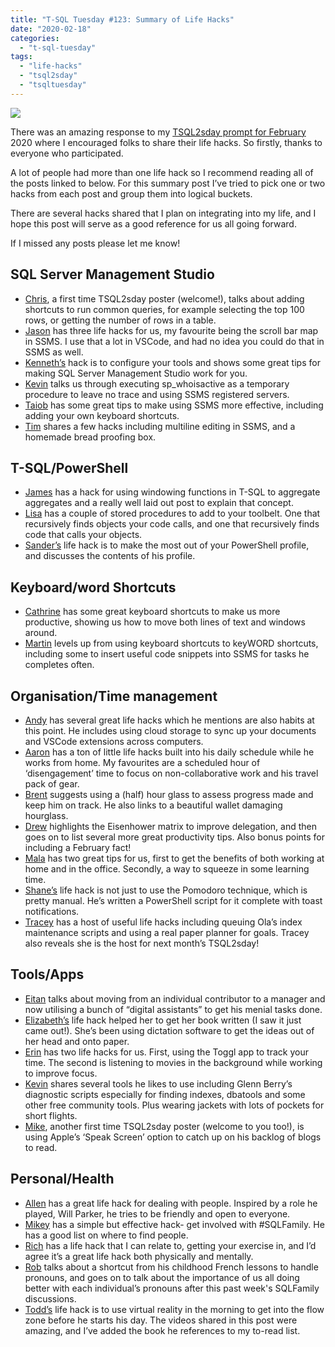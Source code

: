 ```yaml
---
title: "T-SQL Tuesday #123: Summary of Life Hacks"
date: "2020-02-18"
categories:
  - "t-sql-tuesday"
tags:
  - "life-hacks"
  - "tsql2sday"
  - "tsqltuesday"
---
```


![](tsqltues.png)

There was an amazing response to my [TSQL2sday prompt for February](https://jesspomfret.com/t-sql-tuesday-123/) 2020 where I encouraged folks to share their life hacks. So firstly, thanks to everyone who participated.

A lot of people had more than one life hack so I recommend reading all of the posts linked to below. For this summary post I’ve tried to pick one or two hacks from each post and group them into logical buckets.

There are several hacks shared that I plan on integrating into my life, and I hope this post will serve as a good reference for us all going forward.

If I missed any posts please let me know!

## **SQL Server Management Studio**

- [Chris](https://allthezerosmatter.com/2020/02/11/t-sql-tuesday-123-life-hacks-to-make-your-day-easier-custom-shortcuts-in-ssms-ads/), a first time TSQL2sday poster (welcome!), talks about adding shortcuts to run common queries, for example selecting the top 100 rows, or getting the number of rows in a table.
- [Jason](https://jasonbrimhall.info/2020/02/12/top-3-database-life-hacks/) has three life hacks for us, my favourite being the scroll bar map in SSMS. I use that a lot in VSCode, and had no idea you could do that in SSMS as well.
- [Kenneth’s](https://sqlstudies.com/2020/02/11/configure-your-tools-t-sql-tuesday-123/) hack is to configure your tools and shows some great tips for making SQL Server Management Studio work for you.
- [Kevin](https://dallasdbas.com/tsqltuesday-life-hacks/) talks us through executing sp\_whoisactive as a temporary procedure to leave no trace and using SSMS registered servers.
- [Taiob](http://sqlworldwide.com/t-sql-tuesday-123-ssms-tips-to-make-your-day-easier/) has some great tips to make using SSMS more effective, including adding your own keyboard shortcuts.
- [Tim](https://timharkin.com/life-hacks-to-make-your-day-easier-t-sql-tuesday-123/) shares a few hacks including multiline editing in SSMS, and a homemade bread proofing box.

## T-SQL/PowerShell

- [James](https://jimbabwe.co.za/2020/02/12/t-sql-tuesday-123-life-hacking-by-opening-windows/) has a hack for using windowing functions in T-SQL to aggregate aggregates and a really well laid out post to explain that concept.
- [Lisa](https://lisagb.info/archives/71) has a couple of stored procedures to add to your toolbelt. One that recursively finds objects your code calls, and one that recursively finds code that calls your objects.
- [Sander’s](https://www.sqlstad.nl/rants-and-rambling/t-sql-tuesday-123-life-hacks-that-make-your-life-easier/) life hack is to make the most out of your PowerShell profile, and discusses the contents of his profile.

## Keyboard/word Shortcuts

- [Cathrine](https://www.cathrinewilhelmsen.net/2020/02/11/keyboard-shortcuts-moving-text-lines-moving-windows/) has some great keyboard shortcuts to make us more productive, showing us how to move both lines of text and windows around.
- [Martin](https://msurasky.wixsite.com/sqlcorner/post/t-sql-tuesday-life-hacks-to-make-your-day-easier) levels up from using keyboard shortcuts to keyWORD shortcuts, including some to insert useful code snippets into SSMS for tasks he completes often.

## **Organisation/Time management**

- [Andy](https://flxsql.com/t-sql-tuesday-123-lifehacks-to-make-your-day-easier/) has several great life hacks which he mentions are also habits at this point. He includes using cloud storage to sync up your documents and VSCode extensions across computers.
- [Aaron](https://sqlblog.org/2020/02/11/t-sql-tuesday-123-life-hacks) has a ton of little life hacks built into his daily schedule while he works from home. My favourites are a scheduled hour of ‘disengagement’ time to focus on non-collaborative work and his travel pack of gear.
- [Brent](https://www.brentozar.com/archive/2020/02/tsql2sday-my-life-hack-is-an-hourglass-yes-an-hourglass/) suggests using a (half) hour glass to assess progress made and keep him on track. He also links to a beautiful wallet damaging hourglass.
- [Drew](https://www.drewsk.tech/2020/02/11/t-sql-tuesday-123/) highlights the Eisenhower matrix to improve delegation, and then goes on to list several more great productivity tips. Also bonus points for including a February fact!
- [Mala](https://curiousaboutdata.com/2020/02/11/t-sql-tuesday-123-life-hacks-to-make-your-day-easier/amp/?__twitter_impression=true) has two great tips for us, first to get the benefits of both working at home and in the office. Secondly, a way to squeeze in some learning time.
- [Shane’s](https://nocolumnname.blog/2020/02/11/t-sql-tuesday-123-life-hacks-to-make-your-day-easier/) life hack is not just to use the Pomodoro technique, which is pretty manual. He’s written a PowerShell script for it complete with toast notifications.
- [Tracey](https://tracyboggiano.com/archive/2020/02/t-sql-tuesday-123-life-hacks/) has a host of useful life hacks including queuing Ola’s index maintenance scripts and using a real paper planner for goals. Tracey also reveals she is the host for next month’s TSQL2sday!

## Tools/Apps

- [Eitan](https://eitanblumin.com/2020/02/11/t-sql-tuesday-123-life-hacks-to-make-your-day-easier/) talks about moving from an individual contributor to a manager and now utilising a bunch of “digital assistants” to get his menial tasks done.
- [Elizabeth’s](https://sqlzelda.wordpress.com/2020/02/11/t-sql-tuesday-123-improve-focus-through-speech) life hack helped her to get her book written (I saw it just came out!). She’s been using dictation software to get the ideas out of her head and onto paper.
- [Erin](https://www.sqlskills.com/blogs/erin/life-hacks/) has two life hacks for us. First, using the Toggl app to track your time. The second is listening to movies in the background while working to improve focus.
- [Kevin](https://www.kevinrchant.com/2020/02/11/t-sql-tuesday-123-favourite-sql-server-life-hack/) shares several tools he likes to use including Glenn Berry’s diagnostic scripts especially for finding indexes, dbatools and some other free community tools. Plus wearing jackets with lots of pockets for short flights.
- [Mike](https://www.michaelscalise.com/2020/02/11/t-sql-tuesday-123-life-hacks-to-make-your-day-easier/), another first time TSQL2sday poster (welcome to you too!), is using Apple’s ‘Speak Screen’ option to catch up on his backlog of blogs to read.

## Personal/Health

- [Allen](http://dataperfpro.com/t-sql-tuesday-123-being-will-parker/) has a great life hack for dealing with people. Inspired by a role he played, Will Parker, he tries to be friendly and open to everyone.
- [Mikey](https://www.bronowski.it/blog/2020/02/t-sql-tuesday-123-life-hacks-to-make-your-day-easier/) has a simple but effective hack- get involved with #SQLFamily. He has a good list on where to find people.
- [Rich](https://richbenner.com/2020/02/t-sql-123/) has a life hack that I can relate to, getting your exercise in, and I’d agree it’s a great life hack both physically and mentally.
- [Rob](http://blogs.lobsterpot.com.au/2020/02/11/shortcuts-good-and-bad/) talks about a shortcut from his childhood French lessons to handle pronouns, and goes on to talk about the importance of us all doing better with each individual’s pronouns after this past week's SQLFamily discussions.
- [Todd’s](https://toddkleinhans.wordpress.com/2020/02/11/tsql-tuesday-123-my-life-hack-flowing-in-the-morning/) life hack is to use virtual reality in the morning to get into the flow zone before he starts his day. The videos shared in this post were amazing, and I’ve added the book he references to my to-read list.
